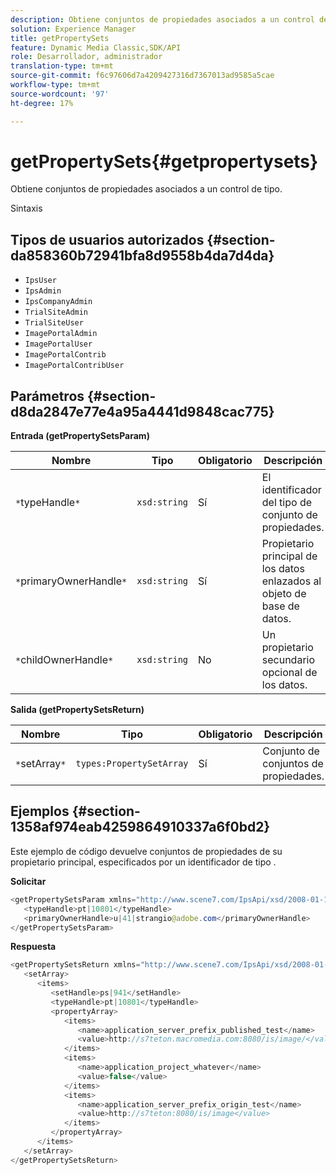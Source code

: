 ```yaml
---
description: Obtiene conjuntos de propiedades asociados a un control de tipo.
solution: Experience Manager
title: getPropertySets
feature: Dynamic Media Classic,SDK/API
role: Desarrollador, administrador
translation-type: tm+mt
source-git-commit: f6c97606d7a4209427316d7367013ad9585a5cae
workflow-type: tm+mt
source-wordcount: '97'
ht-degree: 17%

---
```



# getPropertySets{#getpropertysets}

Obtiene conjuntos de propiedades asociados a un control de tipo.

Sintaxis

## Tipos de usuarios autorizados {#section-da858360b72941bfa8d9558b4da7d4da}

* `IpsUser`
* `IpsAdmin`
* `IpsCompanyAdmin`
* `TrialSiteAdmin`
* `TrialSiteUser`
* `ImagePortalAdmin`
* `ImagePortalUser`
* `ImagePortalContrib`
* `ImagePortalContribUser`

## Parámetros {#section-d8da2847e77e4a95a4441d9848cac775}

**Entrada (getPropertySetsParam)**

| Nombre | Tipo | Obligatorio | Descripción |
|---|---|---|---|
| `*`typeHandle`*` | `xsd:string` | Sí | El identificador del tipo de conjunto de propiedades. |
| `*`primaryOwnerHandle`*` | `xsd:string` | Sí | Propietario principal de los datos enlazados al objeto de base de datos. |
| `*`childOwnerHandle`*` | `xsd:string` | No | Un propietario secundario opcional de los datos. |

**Salida (getPropertySetsReturn)**

| Nombre | Tipo | Obligatorio | Descripción |
|---|---|---|---|
| `*`setArray`*` | `types:PropertySetArray` | Sí | Conjunto de conjuntos de propiedades. |

## Ejemplos {#section-1358af974eab4259864910337a6f0bd2}

Este ejemplo de código devuelve conjuntos de propiedades de su propietario principal, especificados por un identificador de tipo .

**Solicitar**

```java
<getPropertySetsParam xmlns="http://www.scene7.com/IpsApi/xsd/2008-01-15">
   <typeHandle>pt|10801</typeHandle>
   <primaryOwnerHandle>u|41|strangio@adobe.com</primaryOwnerHandle>
</getPropertySetsParam>
```

**Respuesta**

```java
<getPropertySetsReturn xmlns="http://www.scene7.com/IpsApi/xsd/2008-01-15">
   <setArray>
      <items>
         <setHandle>ps|941</setHandle>
         <typeHandle>pt|10801</typeHandle>
         <propertyArray>
            <items>
               <name>application_server_prefix_published_test</name>
               <value>http://s7teton.macromedia.com:8080/is/image/</value>
            </items>
            <items>
               <name>application_project_whatever</name>
               <value>false</value>
            </items>
            <items>
               <name>application_server_prefix_origin_test</name>
               <value>http://s7teton:8080/is/image</value>
            </items>
         </propertyArray>
      </items>
   </setArray>
</getPropertySetsReturn>
```

